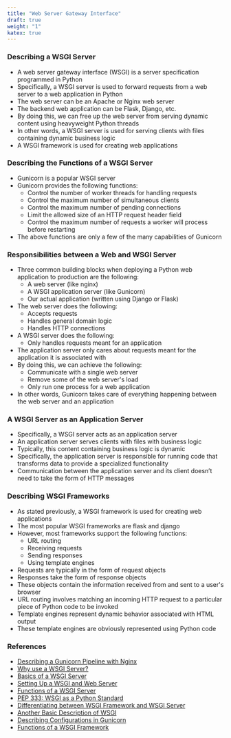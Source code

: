 ```yaml
---
title: "Web Server Gateway Interface"
draft: true
weight: "1"
katex: true
---
```


### Describing a WSGI Server
- A web server gateway interface (WSGI) is a server specification programmed in Python
- Specifically, a WSGI server is used to forward requests from a web server to a web application in Python
- The web server can be an Apache or Nginx web server
- The backend web application can be Flask, Django, etc.
- By doing this, we can free up the web server from serving dynamic content using heavyweight Python threads
- In other words, a WSGI server is used for serving clients with files containing dynamic business logic
- A WSGI framework is used for creating web applications

### Describing the Functions of a WSGI Server
- Gunicorn is a popular WSGI server
- Gunicorn provides the following functions:
	- Control the number of worker threads for handling requests
	- Control the maximum number of simultaneous clients
	- Control the maximum number of pending connections
	- Limit the allowed size of an HTTP request header field
	- Control the maximum number of requests a worker will process before restarting
- The above functions are only a few of the many capabilities of Gunicorn

### Responsibilities between a Web and WSGI Server
- Three common building blocks when deploying a Python web application to production are the following:
	- A web server (like nginx)
	- A WSGI application server (like Gunicorn)
	- Our actual application (written using Django or Flask)
- The web server does the following:
	- Accepts requests
	- Handles general domain logic
	- Handles HTTP connections
- A WSGI server does the following:
	- Only handles requests meant for an application
- The application server only cares about requests meant for the application it is associated with
- By doing this, we can achieve the following:
	- Communicate with a single web server
	- Remove some of the web server's load
	- Only run one process for a web application
- In other words, Gunicorn takes care of everything happening between the web server and an application

### A WSGI Server as an Application Server
- Specifically, a WSGI server acts as an application server
- An application server serves clients with files with business logic
- Typically, this content containing business logic is dynamic
- Specifically, the application server is responsible for running code that transforms data to provide a specialized functionality
- Communication between the application server and its client doesn’t need to take the form of HTTP messages

### Describing WSGI Frameworks
- As stated previously, a WSGI framework is used for creating web applications
- The most popular WSGI frameworks are flask and django
- However, most frameworks support the following functions:
	- URL routing
	- Receiving requests
	- Sending responses
	- Using template engines
- Requests are typically in the form of request objects
- Responses take the form of response objects
- These objects contain the information received from and sent to a user's browser
- URL routing involves matching an incoming HTTP request to a particular piece of Python code to be invoked
- Template engines represent dynamic behavior associated with HTML output
- These template engines are obviously represented using Python code

### References
- [Describing a Gunicorn Pipeline with Nginx](https://vsupalov.com/what-is-gunicorn/)
- [Why use a WSGI Server?](https://stackoverflow.com/a/7740171/12777044)
- [Basics of a WSGI Server](http://ivory.idyll.org/articles/wsgi-intro/what-is-wsgi.html)
- [Setting Up a WSGI and Web Server](https://www.digitalocean.com/community/tutorials/how-to-set-up-django-with-postgres-nginx-and-gunicorn-on-ubuntu-14-04)
- [Functions of a WSGI Server](https://stackoverflow.com/a/44166631/12777044)
- [PEP 333: WSGI as a Python Standard](https://www.python.org/dev/peps/pep-0333/)
- [Differentiating between WSGI Framework and WSGI Server](https://stackoverflow.com/a/8691337/12777044)
- [Another Basic Description of WSGI](https://rufuspollock.com/2006/09/28/wsgi-middleware/)
- [Describing Configurations in Gunicorn](https://stackoverflow.com/a/13929101/12777044)
- [Functions of a WSGI Framework](https://docs.python-guide.org/scenarios/web/)
